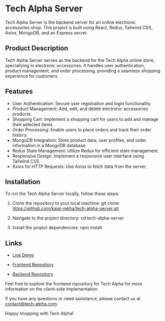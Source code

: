 # Tech Alpha Server

Tech Alpha Server is the backend server for an online electronic accessories shop. This project is built using React, Redux, Tailwind CSS, Axios, MongoDB, and an Express server.

## Product Description

Tech Alpha Server serves as the backend for the Tech Alpha online store, specializing in electronic accessories. It handles user authentication, product management, and order processing, providing a seamless shopping experience for customers.

## Features

- User Authentication: Secure user registration and login functionality.
- Product Management: Add, edit, and delete electronic accessories products.
- Shopping Cart: Implement a shopping cart for users to add and manage their selected items.
- Order Processing: Enable users to place orders and track their order history.
- MongoDB Integration: Store product data, user profiles, and order information in a MongoDB database.
- Redux State Management: Utilize Redux for efficient state management.
- Responsive Design: Implement a responsive user interface using Tailwind CSS.
- Axios for HTTP Requests: Use Axios to fetch data from the server.

## Installation

To run the Tech Alpha Server locally, follow these steps:

1. Clone the repository to your local machine:
   git clone: https://github.com/kajal-rekha/tech-alpha-server.git

2. Navigate to the project directory:
   cd tech-alpha-server
 
3. Install the project dependencies:
  npm install


## Links

- [Live Demo](https://tech-alpha-ecommerce.netlify.app/)

- [Frontend Repository](https://github.com/kajal-rekha/tech-alpha.git)

- [Backend Repository](https://github.com/kajal-rekha/tech-alpha-server.git)

Feel free to explore the frontend repository for Tech Alpha for more information on the client-side implementation.

If you have any questions or need assistance, please contact us at contact@tech-alpha.com.

Happy shopping with Tech Alpha!

